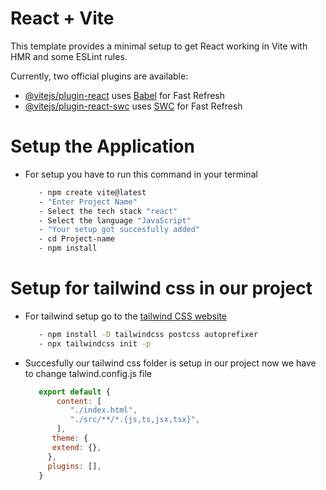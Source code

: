 # React + Vite

This template provides a minimal setup to get React working in Vite with HMR and some ESLint rules.

Currently, two official plugins are available:

- [@vitejs/plugin-react](https://github.com/vitejs/vite-plugin-react/blob/main/packages/plugin-react/README.md) uses [Babel](https://babeljs.io/) for Fast Refresh
- [@vitejs/plugin-react-swc](https://github.com/vitejs/vite-plugin-react-swc) uses [SWC](https://swc.rs/) for Fast Refresh

# Setup the Application

- For setup you have to run this command in your terminal
  
  ```bash
     - npm create vite@latest
     - "Enter Project Name"
     - Select the tech stack "react"
     - Select the language "JavaScript"
     - "Your setup got succesfully added"
     - cd Project-name
     - npm install
  ```

# Setup for tailwind css in our project

- For tailwind setup go to the [tailwind CSS website](https://tailwindcss.com/docs/guides/vite)

  ```bash
     - npm install -D tailwindcss postcss autoprefixer
     - npx tailwindcss init -p
  ```

- Succesfully our tailwind css folder is setup in our project now we have to change talwind.config.js file

  ```javascript
     export default {
         content: [
            "./index.html",
            "./src/**/*.{js,ts,jsx,tsx}",
         ],
        theme: {
        extend: {},
       },
       plugins: [],
     }
  ```
  
